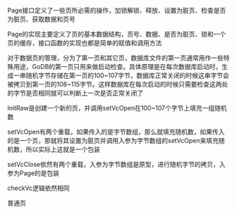 Page接口定义了一些页所必需的操作，加锁解锁、释放、设置为脏页、检查是否为脏页、获取数据和页号

Page的实现主要定义了页的基本数据结构，页号、数据、是否为脏页、锁和一个页的缓存，接口函数的实现也都是简单的赋值和调用方法

对于数据页的管理，分为了第一页和其它页，数据库文件的第一页通常用作一些特殊用途，GoDB的第一页只用来做启动检查。具体原理是在每次数据库启动时，生成一串随机字节存储在第一页的100~107字节，数据库正常关闭的时候这串字节会被拷贝到第一页的108~115字节。这样数据库在每次启动的时候只需要检查这两处的字节是否相同就可以判断上一次是否正常关闭了

InitRaw是创建一个新的页，并调用setVcOpen在100~107个字节上填充一组随机数

setVcOpen有两个重载，如果传入的是字节数组，那么就填充随机数，如果传入的是一个页，那就将其设置为脏页并调用入参为字节数组的setVcOpen来填充随机数，所以实际上这就是一个包装

setVcClose依然有两个重载，入参为字节数组是原型，进行随机字节的拷贝，入参为Page的是包装

checkVc逻辑依然相同

普通页